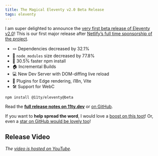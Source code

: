 ```yaml
---
title: The Magical Eleventy v2.0 Beta Release
tags: eleventy
---
```

I am super delighted to announce the [very first beta release of Eleventy v2.0](https://www.11ty.dev/blog/eleventy-v2-beta/)! This is our first major release after [Netlify’s full time sponsorship of the project](/web/eleventy-oss/).

* 🪢 Dependencies decreased by 32.1%
* 🔬 `node_modules` size decreased by 77.8%
* 🚄 30.5% faster npm install
* 🏠 Incremental Builds
* 💻 New Dev Server with DOM-diffing live reload
* 🔌 Plugins for Edge rendering, i18n, Vite
* 🛠 Support for WebC

```sh
npm install @11ty/eleventy@beta
```

Read the [**full release notes on 11ty.dev**](https://www.11ty.dev/blog/eleventy-v2-beta/) or [on GitHub](https://github.com/11ty/eleventy/releases/tag/v2.0.0-beta.1).

If you want to **help spread the word**, I would love a [boost on this toot](https://fosstodon.org/@eleventy/109711447318774161)! Or, even a [star on GitHub would be lovely too](https://github.com/11ty/eleventy)!


## Release Video

<div><youtube-lite-player @slug="TcTR0TLqM3I" @label="{{ title }}"></youtube-lite-player></div>

_The [video is hosted on YouTube](https://www.youtube.com/watch?v=TcTR0TLqM3I)._
